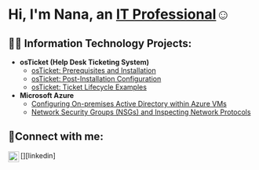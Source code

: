 <h1>Hi, I'm Nana, an <a href="https://linkedin.com/in/nana-kessie">IT Professional</a>☺</h1>

<h2>👨‍💻 Information Technology Projects:</h2>

- <b>osTicket (Help Desk Ticketing System)</b>
  - [osTicket: Prerequisites and Installation](https://github.com/Kestech87/osticket-prereqs)
  - [osTicket: Post-Installation Configuration](https://github.com/Kestech87/post-install-config)
  - [osTicket: Ticket Lifecycle Examples](https://github.com/Kestech87/ticket-lifecycle)
- <b>Microsoft Azure</b>
  - [Configuring On-premises Active Directory within Azure VMs](https://github.com/Kestech87/configure-ad)
  - [Network Security Groups (NSGs) and Inspecting Network Protocols](https://github.com/Kestech87/azure-network-protocols)

<h2>🤳Connect with me:</h2>
[<img align="left" alt="Nana | LinkedIn" width="22px" src="https://cdn.jsdelivr.net/npm/simple-icons@v3/icons/linkedin.svg" />][linkedin]

[linkedin]: https://linkedin.com/in/nana-kessie
